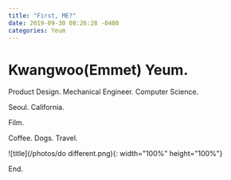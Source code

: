 ```yaml
---
title: "First, ME?"
date: 2019-09-30 08:26:28 -0400
categories: Yeum
---
```


# Kwangwoo(Emmet) Yeum.

Product Design. Mechanical Engineer. Computer Science.

Seoul. California.

Film.

Coffee. Dogs. Travel.

![title](/photos/do different.png){: width="100%" height="100%"}

End.
